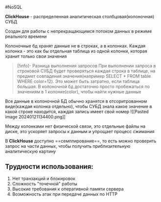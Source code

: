 #NoSQL

__ClickHouse__ - распределенная аналитическая столбцовая(колоночная) СУБД

Создан для работы с непрекращающимся потоком данных в режиме реального времени

Колоночные бд хранят данные не в строках, а в колонках. Каждая колонка - это как бы отдельная таблица из одной колонки, которая хранит только свои значения

> [!info]-  Разница выполнения запросов
> При выполнении запроса в строковой СУБД будет проверяться каждая строка в таблице, на предмет совпадения значения(например SELECT * FROM table WHERE color=12). Это может быть затратно, если таблица большая. В колоночной бд достаточно просто пробежаться по значениям в 1 колонке(color), чтобы найти нужные данные

Все данные в колоночной БД обычно хранятся в отсоритрованном виде(каждая колонка отдельно), чтобы СУБД знала какое значение в какой строке находится, каждая запись имеет свой номер
![[Pasted image 20240121134400.png]]

Между колонками нет физической связи, это отдельные файлы на диске, это ускоряет запросы к данным и упрощает процесс сжимания

В __ClickHouse__ доступно ==семплирование==, то есть можно проверить запрос на части данных, чтобы получить приблизительную аналитическую картину

## Трудности использования:

1. Нет транзакций и блокировок
2. Сложность "точечной" работы
3. Высокие требования к оперативной памяти сервера
4. Возможность атак при передаче данных по HTTP